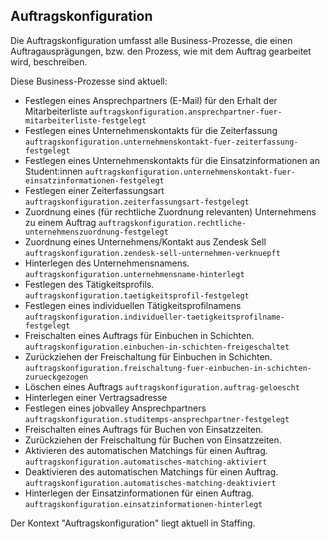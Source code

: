 ## Auftragskonfiguration

Die Auftragskonfiguration umfasst alle Business-Prozesse, die einen Auftragausprägungen, bzw. den Prozess, wie mit dem Auftrag gearbeitet wird, beschreiben.

Diese Business-Prozesse sind aktuell:

-   Festlegen eines Ansprechpartners (E-Mail) für den Erhalt der Mitarbeiterliste `auftragskonfiguration.ansprechpartner-fuer-mitarbeiterliste-festgelegt`
-   Festlegen eines Unternehmenskontakts für die Zeiterfassung `auftragskonfiguration.unternehmenskontakt-fuer-zeiterfassung-festgelegt`
-   Festlegen eines Unternehmenskontakts für die Einsatzinformationen an Student:innen `auftragskonfiguration.unternehmenskontakt-fuer-einsatzinformationen-festgelegt`
-   Festlegen einer Zeiterfassungsart `auftragskonfiguration.zeiterfassungsart-festgelegt`
-   Zuordnung eines (für rechtliche Zuordnung relevanten) Unternehmens zu einem Auftrag `auftragskonfiguration.rechtliche-unternehmenszuordnung-festgelegt`
-   Zuordnung eines Unternehmens/Kontakt aus Zendesk Sell `auftragskonfiguration.zendesk-sell-unternehmen-verknuepft`
-   Hinterlegen des Unternehmensnamens. `auftragskonfiguration.unternehmensname-hinterlegt`
-   Festlegen des Tätigkeitsprofils. `auftragskonfiguration.taetigkeitsprofil-festgelegt`
-   Festlegen eines individuellen Tätigkeitsprofilnamens `auftragskonfiguration.individueller-taetigkeitsprofilname-festgelegt`
-   Freischalten eines Auftrags für Einbuchen in Schichten. `auftragskonfiguration.einbuchen-in-schichten-freigeschaltet`
-   Zurückziehen der Freischaltung für Einbuchen in Schichten. `auftragskonfiguration.freischaltung-fuer-einbuchen-in-schichten-zurueckgezogen`
-   Löschen eines Auftrags `auftragskonfiguration.auftrag-geloescht`
-   Hinterlegen einer Vertragsadresse
-   Festlegen eines jobvalley Ansprechpartners `auftragskonfiguration.studitemps-ansprechpartner-festgelegt`
-   Freischalten eines Auftrags für Buchen von Einsatzzeiten.
-   Zurückziehen der Freischaltung für Buchen von Einsatzzeiten.
-   Aktivieren des automatischen Matchings für einen Auftrag. `auftragskonfiguration.automatisches-matching-aktiviert`
-   Deaktivieren des automatischen Matchings für einen Auftrag. `auftragskonfiguration.automatisches-matching-deaktiviert`
-   Hinterlegen der Einsatzinformationen für einen Auftrag. `auftragskonfiguration.einsatzinformationen-hinterlegt`

Der Kontext "Auftragskonfiguration" liegt aktuell in Staffing.

